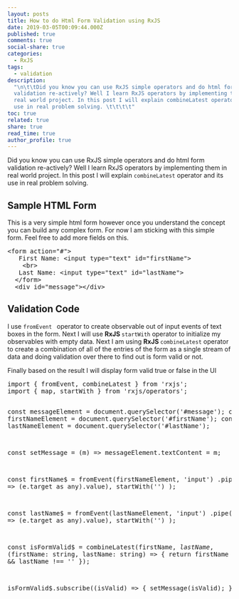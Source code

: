 ```yaml
---
layout: posts
title: How to do Html Form Validation using RxJS
date: 2019-03-05T00:09:44.000Z
published: true
comments: true
social-share: true
categories:
  - RxJS
tags:
  - validation
description:
  "\n\t\tDid you know you can use RxJS simple operators and do html form
  validation re-actively? Well I learn RxJS operators by implementing them in
  real world project. In this post I will explain combineLatest operator and its
  use in real problem solving. \t\t\t\t"
toc: true
related: true
share: true
read_time: true
author_profile: true
---
```


<p><!-- wp:paragraph --></p>
<p>Did you know you can use RxJS simple operators and do html form validation re-actively? Well I learn RxJS operators by implementing them in real world project. In this post I will explain <code>combineLatest</code>&nbsp;operator and its use in real problem solving.&nbsp;</p>
<p><!-- /wp:paragraph --></p>
<p><!-- wp:heading --></p>
<h2>Sample HTML Form</h2>
<p><!-- /wp:heading --></p>
<p><!-- wp:paragraph --></p>
<p>This is a very simple html form however once you understand the concept you can build any complex form. For now I am sticking with this simple form. Feel free to add more fields on this.</p>
<p><!-- /wp:paragraph --></p>
<p><!-- wp:enlighter/codeblock {"language":"html"} --></p>
<pre class="EnlighterJSRAW" data-enlighter-language="html" data-enlighter-theme="" data-enlighter-highlight="" data-enlighter-linenumbers="" data-enlighter-lineoffset="" data-enlighter-title="" data-enlighter-group="">&lt;form action="#">
   First Name: &lt;input type="text" id="firstName">
    &lt;br>
   Last Name: &lt;input type="text" id="lastName">
  &lt;/form>
  &lt;div id="message">&lt;/div></pre>
<p><!-- /wp:enlighter/codeblock --></p>
<p><!-- wp:block {"ref":3197} /--></p>
<p><!-- wp:heading --></p>
<h2>Validation Code</h2>
<p><!-- /wp:heading --></p>
<p><!-- wp:paragraph --></p>
<p>I use <code>fromEvent </code> operator to create observable out of input events of text boxes in the form. Next I will use <strong>RxJS </strong><code>startWith</code> operator to initialize my observables with empty data. Next I am using <strong>RxJS </strong><code>combineLatest</code> operator to create a combination of all of the entries of the form as a single stream of data and doing validation over there to find out is form valid or not.</p>
<p><!-- /wp:paragraph --></p>
<p><!-- wp:paragraph --></p>
<p>Finally based on the result I will display form valid true or false in the UI</p>
<p><!-- /wp:paragraph --></p>
<p><!-- wp:enlighter/codeblock {"language":"js"} --></p>
<pre class="EnlighterJSRAW" data-enlighter-language="js" data-enlighter-theme="" data-enlighter-highlight="" data-enlighter-linenumbers="" data-enlighter-lineoffset="" data-enlighter-title="" data-enlighter-group="">import { fromEvent, combineLatest } from 'rxjs';
import { map, startWith } from 'rxjs/operators';

const messageElement = document.querySelector('#message'); const
firstNameElement = document.querySelector('#firstName'); const lastNameElement =
document.querySelector('#lastName');

const setMessage = (m) => messageElement.textContent = m;

const firstName$ = fromEvent(firstNameElement, 'input') .pipe( map(e =>
(e.target as any).value), startWith('') );

const lastName$ = fromEvent(lastNameElement, 'input') .pipe( map(e => (e.target
as any).value), startWith('') );

const isFormValid$ = combineLatest(firstName$, lastName$, (firstName: string,
lastName: string) => { return firstName !== '' &amp;&amp; lastName !== '' });

isFormValid$.subscribe((isValid) => { setMessage(isValid); })

</pre>
<p><!-- /wp:enlighter/codeblock --></p>
